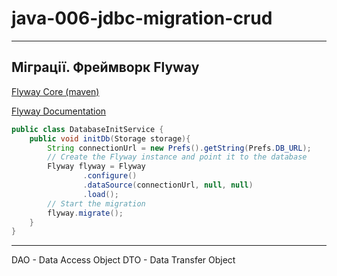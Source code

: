 # java-006-jdbc-migration-crud

---

## Міграції. Фреймворк Flyway

[Flyway Core (maven)](https://mvnrepository.com/artifact/org.flywaydb/flyway-core)

[Flyway Documentation](https://flywaydb.org/documentation/)

```java
public class DatabaseInitService {
    public void initDb(Storage storage){
        String connectionUrl = new Prefs().getString(Prefs.DB_URL);
        // Create the Flyway instance and point it to the database
        Flyway flyway = Flyway
                .configure()
                .dataSource(connectionUrl, null, null)
                .load();
        // Start the migration
        flyway.migrate();
    }
}
```

---

DAO - Data Access Object
DTO - Data Transfer Object